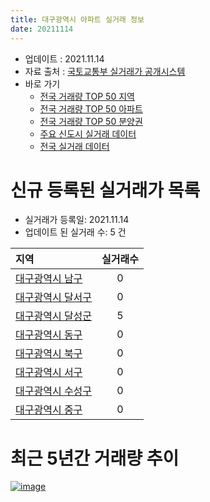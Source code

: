```yaml
---
title: 대구광역시 아파트 실거래 정보
date: 20211114
---
```


* 업데이트 : 2021.11.14
* 자료 출처 : [국토교통부 실거래가 공개시스템](http://rt.molit.go.kr)
* 바로 가기
    * [전국 거래량 TOP 50 지역](https://apt-info.github.io/apt-trade-info/tr)
    * [전국 거래량 TOP 50 아파트](https://apt-info.github.io/apt-trade-info/ta)
    * [전국 거래량 TOP 50 분양권](https://apt-info.github.io/apt-trade-info/tb)
    * [주요 신도시 실거래 데이터](https://apt-info.github.io/apt-trade-info/newtown)
    * [전국 실거래 데이터](https://apt-info.github.io/apt-trade-info/all)



<script async src="https://pagead2.googlesyndication.com/pagead/js/adsbygoogle.js"></script>
<!-- 기본광고 -->
<ins class="adsbygoogle"
     style="display:block"
     data-ad-client="ca-pub-1142216861245946"
     data-ad-slot="4805727019"
     data-ad-format="auto"
     data-full-width-responsive="true"></ins>
<script>
     (adsbygoogle = window.adsbygoogle || []).push({});
</script>


# 신규 등록된 실거래가 목록

* 실거래가 등록일: 2021.11.14
* 업데이트 된 실거래 수: 5 건


|지역|실거래수|
|:---|:---:|
|[대구광역시 남구](https://apt-info.github.io/apt-trade-info/r27200)|0|
|[대구광역시 달서구](https://apt-info.github.io/apt-trade-info/r27290)|0|
|[대구광역시 달성군](https://apt-info.github.io/apt-trade-info/r27710)|5|
|[대구광역시 동구](https://apt-info.github.io/apt-trade-info/r27140)|0|
|[대구광역시 북구](https://apt-info.github.io/apt-trade-info/r27230)|0|
|[대구광역시 서구](https://apt-info.github.io/apt-trade-info/r27170)|0|
|[대구광역시 수성구](https://apt-info.github.io/apt-trade-info/r27260)|0|
|[대구광역시 중구](https://apt-info.github.io/apt-trade-info/r27110)|0|



<script async src="https://pagead2.googlesyndication.com/pagead/js/adsbygoogle.js"></script>
<!-- 기본광고 -->
<ins class="adsbygoogle"
     style="display:block"
     data-ad-client="ca-pub-1142216861245946"
     data-ad-slot="4805727019"
     data-ad-format="auto"
     data-full-width-responsive="true"></ins>
<script>
     (adsbygoogle = window.adsbygoogle || []).push({});
</script>


# 최근 5년간 거래량 추이


<div style="width:100%;">
    <canvas id="deal_progress" height="200"></canvas>
</div>

<script>
new Chart(document.getElementById("deal_progress"), {
    type: 'line',
    data: {
        labels: ['16.01','16.02','16.03','16.04','16.05','16.06','16.07','16.08','16.09','16.10','16.11','16.12','17.01','17.02','17.03','17.04','17.05','17.06','17.07','17.08','17.09','17.10','17.11','17.12','18.01','18.02','18.03','18.04','18.05','18.06','18.07','18.08','18.09','18.10','18.11','18.12','19.01','19.02','19.03','19.04','19.05','19.06','19.07','19.08','19.09','19.10','19.11','19.12','20.01','20.02','20.03','20.04','20.05','20.06','20.07','20.08','20.09','20.10','20.11','20.12','21.01','21.02','21.03','21.04','21.05','21.06','21.07','21.08','21.09','21.10','21.11'],
        datasets: [{
            label: '매매/분양권',
            data: [1519,1718,2194,2522,2256,2520,2672,3169,3319,4349,2955,2415,1949,2637,2953,2970,3677,5179,5777,5129,3549,2964,2987,2720,3177,3140,4139,2765,2864,2815,2174,3080,3348,3288,2572,1849,1884,1967,2286,2396,2994,2671,3344,3062,2712,3821,4150,4162,3513,4007,2038,2694,3906,5632,5590,4213,4942,6281,8229,5528,2650,2637,2648,2082,2286,1705,1690,1575,1550,1562,140],
            borderColor: "rgba(66, 133, 243, 1)",
            backgroundColor: "rgba(66, 133, 243, 0.05)",
            borderWidth: 1,
            pointRadius: 0,
            fill: false,
            lineTension: 0
        },{
            label: '전/월세',
            data: [1820,1952,1970,1842,1580,1738,1893,1877,1779,2017,1782,1993,1789,2118,1933,1496,1785,1598,1863,2030,2115,2116,2099,1985,2223,1987,2377,1897,2071,2054,1884,2164,2041,2308,2111,2237,2377,2173,2245,1857,2075,1845,1685,1635,1762,2340,2139,2250,1942,2076,1686,1916,2445,2273,2255,1958,2049,1977,2185,2226,1851,1870,2092,1784,1809,1858,1925,1829,1897,1956,430],
            borderColor: "rgba(255, 90, 0, 1)",
            backgroundColor: "rgba(255, 90, 0, 0.05)",
            borderWidth: 1,
            pointRadius: 0,
            fill: false,
            lineTension: 0
        },{
            label: '합계',
            data: [3339,3670,4164,4364,3836,4258,4565,5046,5098,6366,4737,4408,3738,4755,4886,4466,5462,6777,7640,7159,5664,5080,5086,4705,5400,5127,6516,4662,4935,4869,4058,5244,5389,5596,4683,4086,4261,4140,4531,4253,5069,4516,5029,4697,4474,6161,6289,6412,5455,6083,3724,4610,6351,7905,7845,6171,6991,8258,10414,7754,4501,4507,4740,3866,4095,3563,3615,3404,3447,3518,570],
            borderColor: "rgba(0, 0, 0, 1)",
            backgroundColor: "rgba(0, 0, 0, 0.03)",
            borderWidth: 0.1,
            pointRadius: 0,
            fill: true,
            lineTension: 0
        }
        ]
    },
    options: {
        responsive: true,
        title: {
            display: false
        },
        tooltips: {
            mode: 'index',
            intersect: false
        },
        hover: {
            mode: 'nearest',
            intersect: true
        },
        scales: {
            xAxes: [{
                display: true,
                scaleLabel: {
                    display: true,
                    labelString: '년/월'
                }
            }],
            yAxes: [{
                display: true,
                ticks: {
                    suggestedMin: 0,
                },
                scaleLabel: {
                    display: true,
                    labelString: '실거래 수'
                }
            }]
        }
    }
});

</script>


[![image](https://apt-info.github.io/images/2020-01-03-apt-trade-info/1024x500.png)](https://play.google.com/store/apps/details?id=com.aptinfo.apttradeinfo)

